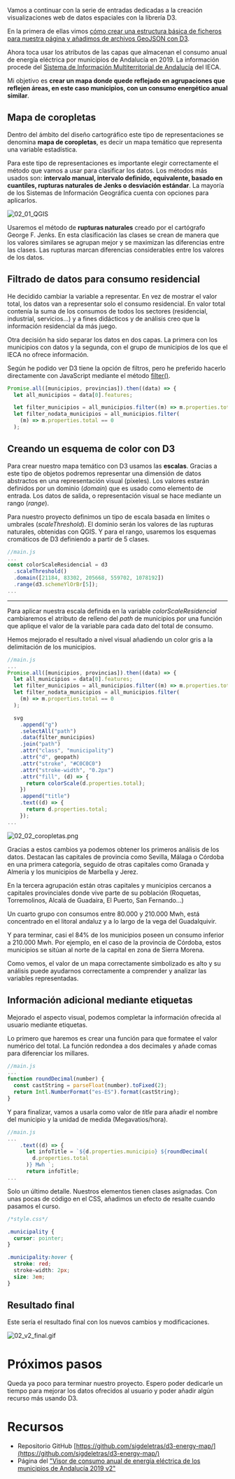 Vamos a continuar con la serie de entradas dedicadas a la creación visualizaciones web de datos espaciales con la librería D3. 

En la primera de ellas vimos [cómo crear una estructura básica de ficheros para nuestra página y añadimos de archivos GeoJSON con D3](http://sigdeletras.com/2021/desarrollo-web-de-visor-de-mapas-con-la-libreria-d3/).

Ahora toca usar los atributos de las capas que almacenan el consumo anual de energía eléctrica por municipios de Andalucía en 2019. La información procede del [Sistema de Información Multiterritorial de Andalucía](https://www.juntadeandalucia.es/institutodeestadisticaycartografia/badea/informe/anual?CodOper=b3_151&idNode=23204) del IECA. 

Mi objetivo es **crear un mapa donde quede reflejado en agrupaciones que reflejen áreas, en este caso municipios, con un consumo energético anual similar**.

## Mapa de coropletas

Dentro del ámbito del diseño cartográfico este tipo de representaciones se denomina **mapa de coropletas**, es decir un mapa temático que representa una variable estadística.

Para este tipo de representaciones es importante elegir correctamente el método que vamos a usar para clasificar los datos. Los métodos más usados son: **intervalo manual, intervalo definido, equivalente, basado en cuantiles, rupturas naturales de Jenks o desviación estándar**. La mayoría de los Sistemas de Información Geográfica cuenta con opciones para aplicarlos.

![02_01_QGIS](img/02_01_QGIS.png)

Usaremos el método de **rupturas naturales** creado por el cartógrafo George F. Jenks. En esta clasificación las clases se crean de manera que los valores similares se agrupan mejor y se maximizan las diferencias entre las clases. Las rupturas marcan diferencias considerables entre los valores de los datos.

## Filtrado de datos para consumo residencial

He decidido cambiar la variable a representar. En vez de mostrar el valor total, los datos van a representar solo el consumo residencial. En valor total contenía la suma de los consumos de todos los sectores (residencial, industrial, servicios...) y a fines didácticos y de análisis creo que la información residencial da más juego.

Otra decisión ha sido separar los datos en dos capas. La primera con los municipios con datos y la segunda, con el grupo de municipios de los que el IECA no ofrece información. 

Según he podido ver D3 tiene la opción de filtros, pero he preferido hacerlo directamente con JavaScript mediante el método [filter()](https://developer.mozilla.org/es/docs/Web/JavaScript/Reference/Global_Objects/Array/filter).

```JavaScript
Promise.all([municipios, provincias]).then((data) => {
  let all_municipios = data[0].features;

  let filter_municipios = all_municipios.filter((m) => m.properties.total > 0);
  let filter_nodata_municipios = all_municipios.filter(
    (m) => m.properties.total == 0
  );


```

## Creando un esquema de color con D3

Para crear nuestro mapa temático con D3 usamos las **escalas**. Gracias a este tipo de objetos podremos representar una dimensión de datos abstractos en una representación visual (píxeles). Los valores estarán definidos por un dominio (*domain*) que es usado como elemento de entrada. Los datos de salida, o representación visual se hace mediante un rango (*range*). 

Para nuestro proyecto definimos un tipo de escala basada en límites o umbrales (*scaleThreshold*). El dominio serán los valores de las rupturas naturales, obtenidas con QGIS. Y para el rango, usaremos los esquemas cromáticos de D3 definiendo a partir de 5 clases.

```JavaScript
//main.js
...
const colorScaleResidencial = d3
  .scaleThreshold()
  .domain([21184, 83302, 205668, 559702, 1078192])
  .range(d3.schemeYlOrBr[5]);
...
```
--------------------------

Para aplicar nuestra escala definida en la variable *colorScaleResidencial* cambiaremos el atributo de relleno del *path* de municipios por una función que aplique el valor de la variable para cada dato del total de consumo.

Hemos mejorado el resultado a nivel visual añadiendo un color gris a la delimitación de los municipios.

```javascript
//main.js
...
Promise.all([municipios, provincias]).then((data) => {
  let all_municipios = data[0].features;
  let filter_municipios = all_municipios.filter((m) => m.properties.total > 0);
  let filter_nodata_municipios = all_municipios.filter(
    (m) => m.properties.total == 0
  );

  svg
    .append("g")
    .selectAll("path")
    .data(filter_municipios)
    .join("path")
    .attr("class", "municipality")
    .attr("d", geopath)
    .attr("stroke", "#C0C0C0")
    .attr("stroke-width", "0.2px")
    .attr("fill", (d) => {
      return colorScale(d.properties.total);
    })
    .append("title")
    .text((d) => {
      return d.properties.total;
    });
...
```
![02_02_coropletas.png](img/02_02_coropletas.png)

Gracias a estos cambios ya podemos obtener los primeros análisis de los datos. Destacan las capitales de provincia como Sevilla, Málaga o Córdoba en una primera categoría, seguido de otras capitales como Granada y Almería y los municipios de Marbella y Jerez. 

En la tercera agrupación están otras capitales y municipios cercanos a capitales provinciales donde vive parte de su población (Roquetas, Torremolinos, Alcalá de Guadaira, El Puerto, San Fernando...)

Un cuarto grupo con consumos entre 80.000 y 210.000 Mwh, está concentrado en el litoral andaluz y a lo largo de la vega del Guadalquivir.

Y para terminar, casi el 84% de los municipios poseen un consumo inferior a 210.000 Mwh. Por ejemplo, en el caso de la provincia de Córdoba, estos municipios se sitúan al norte de la capital en zona de Sierra Morena.

Como vemos, el valor de un mapa correctamente simbolizado es alto y su análisis puede ayudarnos correctamente a comprender y analizar las variables representadas. 

## Información adicional mediante etiquetas

Mejorado el aspecto visual, podemos completar la información ofrecida al usuario mediante etiquetas.

Lo primero que haremos es crear una función para que formatee el valor numérico del total. La función redondea a dos decimales y añade comas para diferenciar los millares.

```JavaScript
//main.js
...
function roundDecimal(number) {
  const castString = parseFloat(number).toFixed(2);
  return Intl.NumberFormat("es-ES").format(castString);
}
```

Y para finalizar, vamos a usarla como valor de *title* para añadir el nombre del municipio y la unidad de medida (Megavatios/hora).

```javascript
//main.js
...
    .text((d) => {
      let infoTitle = `${d.properties.municipio} ${roundDecimal(
        d.properties.total
      )} Mwh `;
      return infoTitle;
...
```
Solo un último detalle. Nuestros elementos tienen clases asignadas. Con unas pocas de código en el CSS, añadimos un efecto de resalte cuando pasamos el curso.

```CSS
/*style.css*/

.municipality {
  cursor: pointer;
}

.municipality:hover {
  stroke: red;
  stroke-width: 2px;
  size: 3em;
}
```
## Resultado final

Este sería el resultado final con los nuevos cambios y modificaciones.

![02_v2_final.gif](img/02_v2_final_hover.gif)

# Próximos pasos

Queda ya poco para terminar nuestro proyecto. Espero poder dedicarle un tiempo para mejorar los datos ofrecidos al usuario y poder añadir algún recurso más usando D3.

# Recursos

- Repositorio GitHub [https://github.com/sigdeletras/d3-energy-map/](https://github.com/sigdeletras/d3-energy-map/)
- Página del ["Visor de consumo anual de energía eléctrica de los municipios de Andalucía 2019 v2"](http://sigdeletras.com/d3-energy-map/public/v2/index.html)

